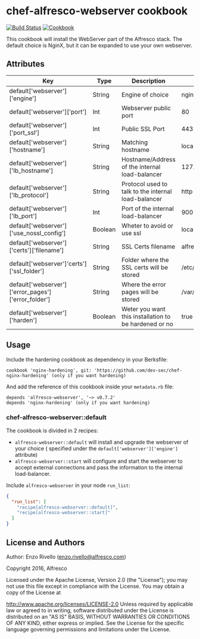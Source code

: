 # chef-alfresco-webserver cookbook
[![Build Status](https://travis-ci.org/Alfresco/chef-alfresco-webserver.svg)](https://travis-ci.org/Alfresco/chef-alfresco-webserver)
[![Cookbook](http://img.shields.io/cookbook/v/alfresco-webserver.svg)](https://github.com/Alfresco/chef-alfresco-webserver)


This cookbook will install the WebServer part of the Alfresco stack.
The default choice is NginX, but it can be expanded to use your own webserver.

## Attributes


| Key | Type | Description | Default |
|-----|------|-------------|---------|
| default['webserver']['engine'] | String | Engine of choice  | nginx  |
| default['webserver']['port'] | Int  |  Webserver public port |  80 |
| default['webserver']['port_ssl'] | Int  |  Public SSL Port |  443 |
| default['webserver']['hostname']  | String  | Matching hostname  |  localhost |
| default['webserver']['lb_hostname'] | String | Hostname/Address of the internal load-balancer  | 127.0.0.1  |
| default['webserver']['lb_protocol'] | String  |  Protocol used to talk to the internal load-balancer |  http |
| default['webserver']['lb_port'] | Int  | Port of the internal load-balancer | 9001 |
| default['webserver']['use_nossl_config']  | Boolean  | Wheter to avoid or use ssl |  localhost |
| default['webserver']['certs']['filename']  | String  | SSL Certs filename  |  alfresco |
| default['webserver']'certs']['ssl_folder']| String | Folder where the SSL certs will be stored  | /etc/pki/tls/certs  |
| default['webserver']['error_pages']['error_folder'] | String  |  Where the error pages will be stored |  /var/www/html/error_pages |
| default['webserver']['harden'] | Boolean  | Weter you want this installation to be hardened or no | true |


## Usage

Include the hardening cookbook as dependency in your Berksfile:


```
cookbook 'nginx-hardening', git: 'https://github.com/dev-sec/chef-nginx-hardening' (only if you want hardening)
```
And add the reference of this cookbook inside your `metadata.rb` file:

```
depends 'alfresco-webserver', '~> v0.7.2'
depends 'nginx-hardening' (only if you want hardening)
```


### chef-alfresco-webserver::default

The cookbook is divided in 2 recipes:

- `alfresco-webserver::default` will install and upgrade the webserver of your choice ( specified under the `default['webserver']['engine']` attribute)
- `alfresco-webserver::start` will configure and start the webserver to accept external connections and pass the information to the internal load-balancer.

Include `alfresco-webserver` in your node `run_list`:

```json
{
  "run_list": [
    "recipe[alfresco-webserver::default]",
    "recipe[alfresco-webserver::start]"
  ]
}
```

## License and Authors

Author: Enzo Rivello (<enzo.rivello@alfresco.com>)

Copyright 2016, Alfresco

Licensed under the Apache License, Version 2.0 (the "License"); you may not use this file except in compliance with the License. You may obtain a copy of the License at

http://www.apache.org/licenses/LICENSE-2.0
Unless required by applicable law or agreed to in writing, software distributed under the License is distributed on an "AS IS" BASIS, WITHOUT WARRANTIES OR CONDITIONS OF ANY KIND, either express or implied. See the License for the specific language governing permissions and limitations under the License.
